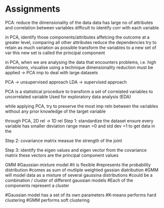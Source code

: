 # Assignments

PCA:
reduce the dimensionality of the data
data has large no of attributes and correlation between variables
difficult to identify corr with each variable

in PCA, identify those components/attributes affetcing the outcome at a greater level, comparing all other attributes
reduce the dependencies
try to retain as much variation as possible
transform the variables to a new set of var
this new set is called the principal component

in PCA, when we are analysing the data that encounters problems, i.e. high dimensions, visualise using a technique
dimensionality reduction must be applied -> PCA
imp to deal with large datasets

PCA -> unsupervised approach
LDA -> supervised approach

PCA is a statistical procedure to transform a set of correlated variables to uncorrelated variable
Used for exploratory data analysis (EDA)

while applying PCA, try to preserve the most imp reln between the variables 
without any prior knowledge of the target variable

through PCA, 2D rel -> 1D rel
Step 1: standardize the dataset
ensure every variable has smaller deviation range
mean =0  and std dev =1
to get data in the 

Step 2: covariance matrix 
measue the strength of the joint

Step 3: identify the eigen values and eigen vector from the covariance matrix
these vectors are the principal component values


GMM
#Gaussian mixture model
#it is flexible
#represents the probability distribution
#comes as sum of mutliple weighted gassian diatribution
#GMM will model data as a mixture of several gaussina distributions
#could be a combination / cluster of different gaussian models
#Each of the components represent a cluster

#Gaussian model has a set of its own parameters
#K-means performs hard clustering
#GMM performs soft clustering
